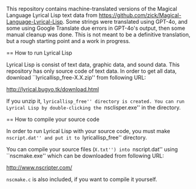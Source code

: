 This repository contains machine-translated versions of the Magical Language Lyrical Lisp text data from https://github.com/zick/Magical-Language-Lyrical-Lisp. Some strings were translated using GPT-4o, and some using Google Translate due errors in GPT-4o's output, then some manual cleanup was done. This is not meant to be a definitive translation, but a rough starting point and a work in progress.

== How to run Lyrical Lisp

Lyrical Lisp is consist of text data, graphic data, and sound data. This
repository has only source code of text data. In order to get all data,
download ``lyricallisp_free-X.X.zip'' from following URL:

  http://lyrical.bugyo.tk/download.html

If you unzip it, ``lyricallisp_free'' directory is created. You can run Lyrical
Lisp by double-clicking the ``nsclisper.exe'' in the directory.

== How to compile your source code

In order to run Lyrical Lisp with your source code, you must make ``nscript.dat''
and put it to ``lyricallisp_free'' directory.

You can compile your source files (``X.txt'') into ``nscript.dat'' using
``nscmake.exe'' which can be downloaded from following URL:

  http://www.nscripter.com/

`nscmake.c` is also included, if you want to compile it yourself.